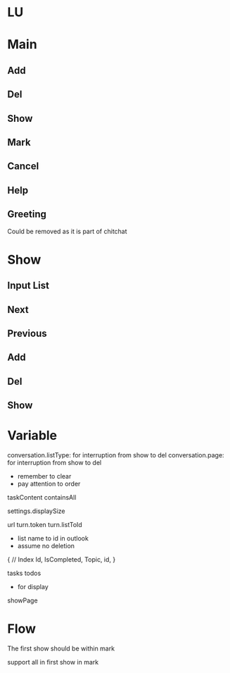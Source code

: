 # LU

# Main

## Add
## Del
## Show
## Mark
## Cancel
## Help
## Greeting
Could be removed as it is part of chitchat

# Show
## Input List

## Next
## Previous

## Add
## Del
## Show

# Variable
conversation.listType: for interruption from show to del
conversation.page: for interruption from show to del
- remember to clear
- pay attention to order

taskContent
containsAll

settings.displaySize

url
turn.token
turn.listToId
- list name to id in outlook
- assume no deletion

{
    // Index
    Id,
    IsCompleted,
    Topic,
    id,
}

tasks
todos
- for display

showPage

# Flow

The first show should be within mark

support all in first show in mark

